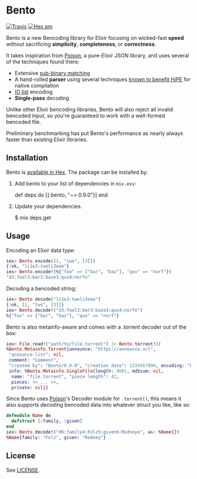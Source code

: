 # Bento

[![Travis](https://img.shields.io/travis/folz/bento.svg?style=flat-square)](https://github.com/folz/bento)
[![Hex.pm](https://img.shields.io/hexpm/v/bento.svg?style=flat-square)](https://hex.pm/packages/bento)

Bento is a new Bencoding library for Elixir focusing on wicked-fast **speed**
without sacrificing **simplicity**, **completeness**, or **correctness**.

It takes inspiration from [Poison](https://github.com/devinus/poison), a
pure-Elixir JSON library, and uses several of the techniques found there:

* Extensive [sub-binary matching](http://erlang.org/euc/07/papers/1700Gustafsson.pdf)
* A hand-rolled **parser** using several techniques [known to benefit HiPE](http://erlang.org/workshop/2003/paper/p36-sagonas.pdf)
  for native compilation
* [IO list](http://jlouisramblings.blogspot.com/2013/07/problematic-traits-in-erlang.html)
  encoding
* **Single-pass** decoding

Unlike other Elixir bencoding libraries, Bento will also reject all invalid bencoded input, so you're guaranteed to work with a well-formed bencoded file.

Preliminary benchmarking has put Bento's performance as nearly always faster than existing Elixir libraries.

## Installation

Bento is [available in Hex](https://hex.pm/packages/bento). The package can be installed by:

  1. Add bento to your list of dependencies in `mix.exs`:

        def deps do
          [{:bento, "~> 0.9.0"}]
        end

  2. Update your dependencies.

        $ mix deps.get

## Usage

Encoding an Elixir data type:

```elixir
iex> Bento.encode([1, "two", [3]])
{:ok, "li1e3:twoli3eee"}
iex> Bento.encode!(%{"foo" => ["bar", "baz"], "qux" => "norf"})
"d3:fool3:bar3:baze3:qux4:norfe"
```

Decoding a bencoded string:

```elixir
iex> Bento.decode("li1e3:twoli3eee")
{:ok, [1, "two", [3]]}
iex> Bento.decode!("d3:fool3:bar3:baze3:qux4:norfe")
%{"foo" => ["bar", "baz"], "qux" => "norf"}
```

Bento is also metainfo-aware and comes with a .torrent decoder out of the box:

```elixir
iex> File.read!("path/to/file.torrent") |> Bento.torrent!()
%Bento.Metainfo.Torrent{announce: "https://announce.url",
 "announce-list": nil,
 comment: "Comment",
 "created by": "Bento/0.9.0", "creation date": 1234567890, encoding: "UTF-8",
 info: %Bento.Metainfo.SingleFile{length: 9001, md5sum: nil,
  name: "file.torrent", "piece length": 42,
  pieces: << ... >>,
  private: nil}}
```

Since Bento uses [Poison](https://hex.pm/packages/poison)'s Decoder module for `.torrent()`, this means it also supports decoding bencoded data into whatever struct you like, like so:

```elixir
defmodule Name do
  defstruct [:family, :given]
end
iex> Bento.decode!("d6:family4:Folz5:given6:Rodneye", as: %Name{})
%Name{family: "Folz", given: "Rodney"}
```

## License

See [LICENSE](LICENSE).

